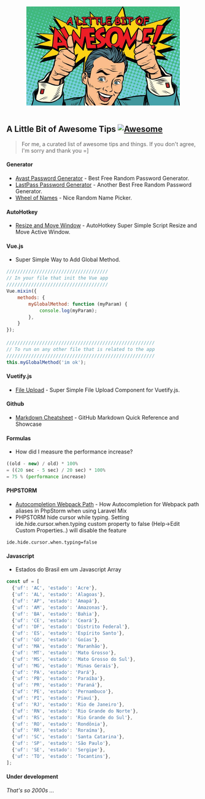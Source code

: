 <p align="center">
  <br>
  <img width="400" src="https://raw.githubusercontent.com/sINusBob/awesome-tips/master/Awesome-DL-002-620x400.jpg" alt="A Little Bit of Awesome Tips">
  <br>
  <br>
</p>

## A Little Bit of Awesome Tips [![Awesome](https://cdn.rawgit.com/sindresorhus/awesome/d7305f38d29fed78fa85652e3a63e154dd8e8829/media/badge.svg)](https://github.com/sINusBob/awesome-tips)

> For me, a curated list of awesome tips and things. If you don't agree, I'm sorry and thank you =]


#### Generator

 - [Avast Password Generator](https://www.avast.com/random-password-generator) - Best Free Random Password Generator.
 - [LastPass Password Generator](https://www.lastpass.com/pt/password-generator) - Another Best Free Random Password Generator.
 - [Wheel of Names](https://www.lastpass.com/pt/password-generator) - Nice Random Name Picker.


#### AutoHotkey

- [Resize and Move Window](https://github.com/sINusBob/https://github.com/sINusBob/AutoHotkey-Super-Simple-Script-Resize-and-Move-Active-Window) - AutoHotkey Super Simple Script Resize and Move Active Window.


#### Vue.js

- Super Simple Way to Add Global Method.
```javascript
/////////////////////////////////////
// In your file that init the Vue app
/////////////////////////////////////
Vue.mixin({
    methods: {
        myGlobalMethod: function (myParam) {
            console.log(myParam);
        },
    }
});

//////////////////////////////////////////////////////
// To run on any other file that is related to the app
//////////////////////////////////////////////////////
this.myGlobalMethod('im ok');
```


#### Vuetify.js

- [File Upload](https://github.com/sINusBob/super-simple-upload-file/) - Super Simple File Upload Component for Vuetify.js.


#### Github

- [Markdown Cheatsheet](https://github.com/adam-p/markdown-here/wiki/Markdown-Cheatsheet) - GitHub Markdown Quick Reference and Showcase


#### Formulas

- How did I measure the performance increase?
```javascript
((old - new) / old) * 100%
= ((20 sec - 5 sec) / 20 sec) * 100%
= 75 % (performance increase) 
```

#### PHPSTORM

- [Autocompletion Webpack Path](https://stefanbauer.me/tips-and-tricks/autocompletion-for-webpack-path-aliases-in-phpstorm-when-using-laravel-mix) - How Autocompletion for Webpack path aliases in PhpStorm when using Laravel Mix
- PHPSTORM hide cursor while typing. Setting ide.hide.cursor.when.typing custom property to false (Help->Edit Custom Properties..) will disable the feature
```
ide.hide.cursor.when.typing=false
```


#### Javascript

- Estados do Brasil em um Javascript Array
```javascript
const uf = [
  {'uf': 'AC', 'estado': 'Acre'},
  {'uf': 'AL', 'estado': 'Alagoas'},
  {'uf': 'AP', 'estado': 'Amapá'},
  {'uf': 'AM', 'estado': 'Amazonas'},
  {'uf': 'BA', 'estado': 'Bahia'},
  {'uf': 'CE', 'estado': 'Ceará'},
  {'uf': 'DF', 'estado': 'Distrito Federal'},
  {'uf': 'ES', 'estado': 'Espírito Santo'},
  {'uf': 'GO', 'estado': 'Goías'},
  {'uf': 'MA', 'estado': 'Maranhão'},
  {'uf': 'MT', 'estado': 'Mato Grosso'},
  {'uf': 'MS', 'estado': 'Mato Grosso do Sul'},
  {'uf': 'MG', 'estado': 'Minas Gerais'},
  {'uf': 'PA', 'estado': 'Pará'},
  {'uf': 'PB', 'estado': 'Paraíba'},
  {'uf': 'PR', 'estado': 'Paraná'},
  {'uf': 'PE', 'estado': 'Pernambuco'},
  {'uf': 'PI', 'estado': 'Piauí'},
  {'uf': 'RJ', 'estado': 'Rio de Janeiro'},
  {'uf': 'RN', 'estado': 'Rio Grande do Norte'},
  {'uf': 'RS', 'estado': 'Rio Grande do Sul'},
  {'uf': 'RO', 'estado': 'Rondônia'},
  {'uf': 'RR', 'estado': 'Roraíma'},
  {'uf': 'SC', 'estado': 'Santa Catarina'},
  {'uf': 'SP', 'estado': 'São Paulo'},
  {'uf': 'SE', 'estado': 'Sergipe'},
  {'uf': 'TO', 'estado': 'Tocantins'},
];
```


#### Under development

*That's so 2000s ...*
